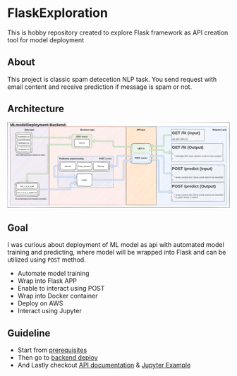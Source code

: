 # FlaskExploration

This is hobby repository created to explore Flask framework as API creation tool for model deployment

## About

This project is classic spam detecetion NLP task.
You send request with email content and receive prediction if message is spam or not.

## Architecture

![Architecture](diagrams/ProjectDiagrams.png)

## Goal

I was curious about deployment of ML model as api with automated model training and predicting, where model will be wrapped into Flask and can be utilized using `POST` method.

* Automate model training
* Wrap into Flask APP
* Enable to interact using POST
* Wrap into Docker container
* Deploy on AWS
* Interact using Jupyter

## Guideline

* Start from [prerequisites](https://github.com/AtmosOne/FlaskExploration/blob/main/docs/Prerequisites.md)
* Then go to [backend deploy](https://github.com/AtmosOne/FlaskExploration/blob/main/docs/Backend_deploy.md)
* And Lastly checkout [API documentation](https://github.com/AtmosOne/FlaskExploration/blob/main/docs/API.md) & [Jupyter Example](https://github.com/AtmosOne/FlaskExploration/blob/main/Example/Example.ipynb)
